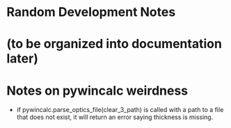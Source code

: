 # Random Development Notes
# (to be organized into documentation later)

# Notes on pywincalc weirdness

- if pywincalc.parse_optics_file(clear_3_path) is called with a path to a file that does not exist, it will return an error saying thickness is missing.

